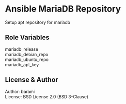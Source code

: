 Ansible MariaDB Repository
=========

Setup apt repository for mariadb

Role Variables
--------------

mariadb_release\
mariadb_debian_repo\
mariadb_ubuntu_repo\
mariadb_apt_key

License & Author
-------

Author: barami\
License: BSD License 2.0 (BSD 3-Clause)
